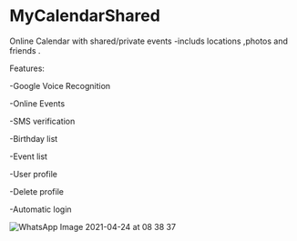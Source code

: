 # MyCalendarShared

Online Calendar with shared/private events -includs locations ,photos and friends .

Features:

-Google Voice Recognition

-Online Events

-SMS verification

-Birthday list

-Event list

-User profile

-Delete profile

-Automatic login

![WhatsApp Image 2021-04-24 at 08 38 37](https://user-images.githubusercontent.com/72870423/116368610-2bf02180-a811-11eb-986a-4ef89b30c264.jpeg)
